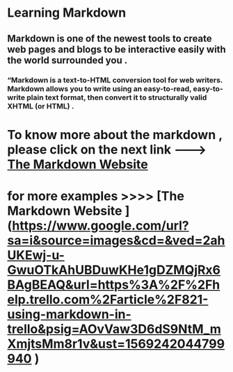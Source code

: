 # Learning Markdown 

## Markdown is one of the newest tools to create web pages and blogs to be interactive easily with the world surrounded you . 

### “Markdown is a text-to-HTML conversion tool for web writers. Markdown allows you to write using an easy-to-read, easy-to-write plain text format, then convert it to structurally valid XHTML (or HTML) .


# To know more about the markdown , please click on the next link ---> [The Markdown Website ](https://www.markdownguide.org/) 

# for more examples >>>> [The Markdown Website ] (https://www.google.com/url?sa=i&source=images&cd=&ved=2ahUKEwj-u-GwuOTkAhUBDuwKHe1gDZMQjRx6BAgBEAQ&url=https%3A%2F%2Fhelp.trello.com%2Farticle%2F821-using-markdown-in-trello&psig=AOvVaw3D6dS9NtM_mXmjtsMm8r1v&ust=1569242044799940 ) 
